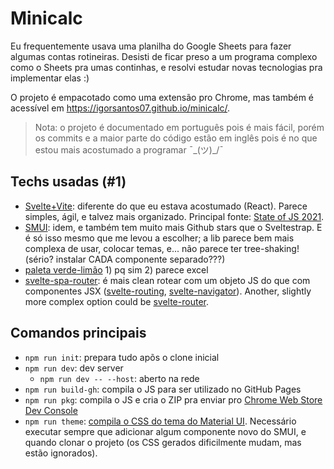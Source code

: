# Minicalc

Eu frequentemente usava uma planilha do Google Sheets para fazer algumas contas rotineiras. Desisti de ficar preso a um programa complexo como o Sheets pra umas continhas, e resolvi estudar novas tecnologias pra implementar elas :)

O projeto é empacotado como uma extensão pro Chrome, mas também é acessível em https://igorsantos07.github.io/minicalc/.

>Nota: o projeto é documentado em português pois é mais fácil, porém os commits e a maior parte do código estão em inglês pois é no que estou mais acostumado a programar ¯\_(ツ)_/¯

## Techs usadas (#1)
- [Svelte+Vite](https://svelte.dev/): diferente do que eu estava acostumado (React). Parece simples, ágil, e talvez mais organizado. Principal fonte: [State of JS 2021](https://2021.stateofjs.com/en-US/libraries/front-end-frameworks/).
- [SMUI](https://sveltematerialui.com/demo/layout-grid/): idem, e também tem muito mais Github stars que o Sveltestrap. E é só isso mesmo que me levou a escolher; a lib parece bem mais complexa de usar, colocar temas, e... não parece ter tree-shaking! (sério? instalar CADA componente separado???)
- [paleta verde-limão](https://www.materialpalette.com/green/lime) 1) pq sim 2) parece excel
- [svelte-spa-router](https://github.com/ItalyPaleAle/svelte-spa-router): é mais clean rotear com um objeto JS do que com componentes JSX ([svelte-routing](https://github.com/EmilTholin/svelte-routing), [svelte-navigator](https://github.com/mefechoel/svelte-navigator)). Another, slightly more complex option could be [svelte-router](https://github.com/jorgegorka/svelte-router#layouts-and-route-info).

## Comandos principais
- `npm run init`: prepara tudo apõs o clone inicial
- `npm run dev`: dev server
  - `npm run dev -- --host`: aberto na rede
- `npm run build-gh`: compila o JS para ser utilizado no GitHub Pages
- `npm run pkg`: compila o JS e cria o ZIP pra enviar pro [Chrome Web Store Dev Console](https://chrome.google.com/webstore/devconsole)
- `npm run theme`: [compila o CSS do tema do Material UI](https://sveltematerialui.com/THEMING.md#building-your-theme). Necessário executar sempre que adicionar algum componente novo do SMUI, e quando clonar o projeto (os CSS gerados dificilmente mudam, mas estão ignorados).
